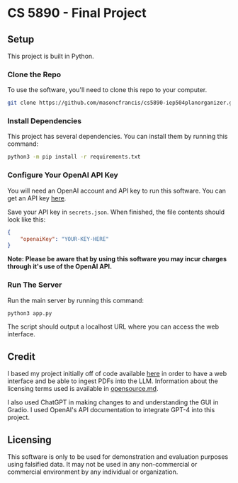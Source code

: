 # CS 5890 - Final Project

## Setup

This project is built in Python. 

### Clone the Repo

To use the software, you'll need to clone this repo to your computer. 

```bash
git clone https://github.com/masoncfrancis/cs5890-iep504planorganizer.git
```

### Install Dependencies

This project has several dependencies. You can install them by running this command:

```bash
python3 -m pip install -r requirements.txt
```

### Configure Your OpenAI API Key

You will need an OpenAI account and API key to run this software. You can get an API key [here](https://platform.openai.com/api-keys).

Save your API key in `secrets.json`. When finished, the file contents should look like this:

```json
{
    "openaiKey": "YOUR-KEY-HERE"
}
```

**Note: Please be aware that by using this software you may incur charges through it's use of the OpenAI API.**

### Run The Server

Run the main server by running this command:

```bash
python3 app.py
```

The script should output a localhost URL where you can access the web interface. 


## Credit

I based my project initially off of code available [here](https://github.com/sunilkumardash9/Pdf-GPT) in 
order to have a web interface and be able to ingest PDFs into the LLM. Information about the licensing
terms used is available in [opensource.md](opensource.md).

I also used ChatGPT in making changes to and understanding the GUI in Gradio. I used OpenAI's API documentation
to integrate GPT-4 into this project. 

## Licensing

This software is only to be used for demonstration and evaluation purposes using falsified data. It may not be used 
in any non-commercial or commercial environment by any individual or organization.
